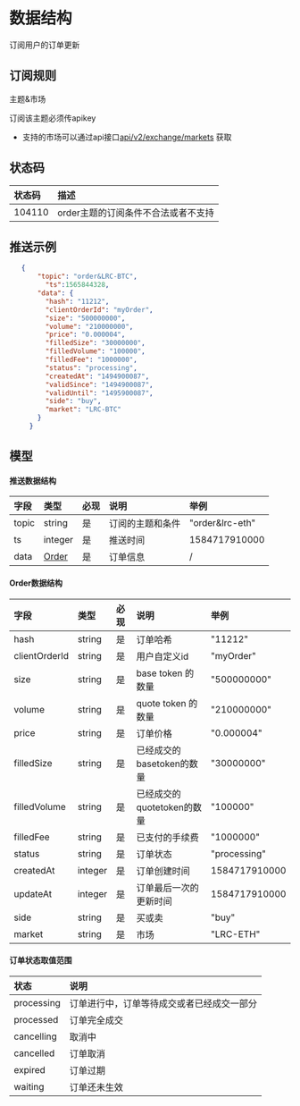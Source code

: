 # 数据结构

订阅用户的订单更新

## 订阅规则

主题&市场

订阅该主题必须传apikey

- 支持的市场可以通过api接口[api/v2/exchange/markets](../dex_apis/getMarkets.md) 获取

## 状态码

| 状态码 |                描述                 |
| :---- | :--------------------------------- |
| 104110 | order主题的订阅条件不合法或者不支持 |

## 推送示例

```json
   {
       "topic": "order&LRC-BTC",
         "ts":1565844328,
       "data": {
         "hash": "11212",
         "clientOrderId": "myOrder",
         "size": "500000000",
         "volume": "210000000",
         "price": "0.000004",
         "filledSize": "30000000",
         "filledVolume": "100000",
         "filledFee": "1000000",
         "status": "processing",
         "createdAt": "1494900087",
         "validSince": "1494900087",
         "validUntil": "1495900087",
         "side": "buy",
         "market": "LRC-BTC"
       }
     }
```

## 模型

#### 推送数据结构

| 字段  |      类型       | 必现 |       说明       |      举例       |
| :--- | :------------- | :------ | :-------------- | :------------- |
| topic |     string      |    是    | 订阅的主题和条件 | "order&lrc-eth" |
|  ts   |     integer     |    是    |     推送时间     |  1584717910000  |
| data  | [Order](#order) |    是    |     订单信息     |        /        |

#### <span id="order">Order数据结构</span>

|     字段      |  类型   | 必现 |            说明            |     举例      |
| :----------- | :----- | :------ | :------------------------ | :----------- |
|     hash      | string  |    是    |          订单哈希          |    "11212"    |
| clientOrderId | string  |    是    |        用户自定义id        |   "myOrder"   |
|     size      | string  |    是    |     base token 的数量      |  "500000000"  |
|    volume     | string  |    是    |     quote token 的数量     |  "210000000"  |
|     price     | string  |    是    |          订单价格          |  "0.000004"   |
|  filledSize   | string  |    是    | 已经成交的basetoken的数量  |  "30000000"   |
| filledVolume  | string  |    是    | 已经成交的quotetoken的数量 |   "100000"    |
|   filledFee   | string  |    是    |       已支付的手续费       |   "1000000"   |
|    status     | string  |    是    |          订单状态          | "processing"  |
|   createdAt   | integer |    是    |        订单创建时间        | 1584717910000 |
|   updateAt    | integer |    是    |   订单最后一次的更新时间   | 1584717910000 |
|     side      | string  |    是    |           买或卖           |     "buy"     |
|    market     | string  |    是    |            市场            |   "LRC-ETH"   |

#### 订单状态取值范围

|    状态    |                    说明                    |
| :-------- | :---------------------------------------- |
| processing | 订单进行中，订单等待成交或者已经成交一部分 |
| processed  |                订单完全成交                |
| cancelling |                   取消中                   |
| cancelled  |                  订单取消                  |
|  expired   |                  订单过期                  |
|  waiting   |                订单还未生效                |

